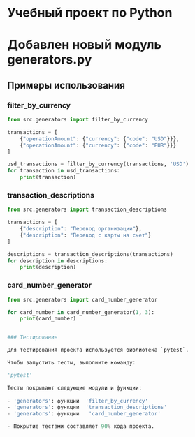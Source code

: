 # Учебный проект по Python

# Добавлен новый модуль generators.py

## Примеры использования

### filter_by_currency 
```python
from src.generators import filter_by_currency

transactions = [
    {"operationAmount": {"currency": {"code": "USD"}}},
    {"operationAmount": {"currency": {"code": "EUR"}}}
]

usd_transactions = filter_by_currency(transactions, 'USD')
for transaction in usd_transactions:
    print(transaction)
```

### transaction_descriptions
```python
from src.generators import transaction_descriptions

transactions = [
    {"description": "Перевод организации"},
    {"description": "Перевод с карты на счет"}
]

descriptions = transaction_descriptions(transactions)
for description in descriptions:
    print(description)
```

### card_number_generator
```python
from src.generators import card_number_generator

for card_number in card_number_generator(1, 3):
    print(card_number)


### Тестирование 

Для тестирования проекта используется библиотека `pytest`. 

Чтобы запустить тесты, выполните команду:

'pytest'

Тесты покрывают следующие модули и функции:
 
- 'generators': функции  'filter_by_currency'
- 'generators': функции  'transaction_descriptions'
- 'generators': функции   'card_number_generator'

- Покрытие тестами составляет 90% кода проекта.
